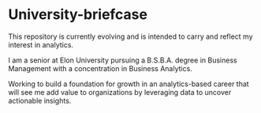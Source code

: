 # University-briefcase
This repository is currently evolving and is intended to carry and reflect my interest in analytics.

I am a senior at Elon University pursuing a B.S.B.A. degree in Business Management with a concentration in Business Analytics.

Working to build a foundation for growth in an analytics-based career that will see me add value to organizations by leveraging data to uncover actionable insights.
